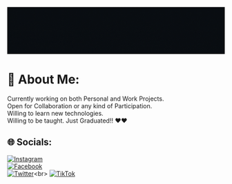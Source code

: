 <!-- <p align="center"> -->
  <img src="/readme.gif" title="Hello!">
<!-- </p> -->

# 💫 About Me:
Currently working on both Personal and Work Projects.<br>Open for Collaboration or any kind of Participation.<br>Willing to learn new technologies.<br>Willing to be taught.
Just Graduated!! ❤️❤️


## 🌐 Socials:
[![Instagram](https://img.shields.io/badge/Instagram-%23E4405F.svg?logo=Instagram&logoColor=white)](https://instagram.com/emmnl_sng)<br>
[![Facebook](https://img.shields.io/badge/Facebook-%231877F2.svg?logo=Facebook&logoColor=white)](https://facebook.com/i.am.emmanuel.sunga)<br>
[![Twitter](https://img.shields.io/badge/Twitter-%231DA1F2.svg?logo=Twitter&logoColor=white)](https://twitter.com/__badz_)<br>
[![TikTok](https://img.shields.io/badge/TikTok-%23000000.svg?logo=TikTok&logoColor=white)](https://tiktok.com/@_badz__)

